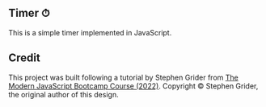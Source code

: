 ## Timer ⏱

This is a simple timer implemented in JavaScript.

## Credit

This project was built following a tutorial by Stephen Grider from [The Modern JavaScript Bootcamp Course (2022)](https://www.udemy.com/course/javascript-beginners-complete-tutorial/). Copyright &copy; Stephen Grider, the original author of this design.

